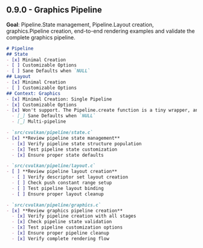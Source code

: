 ## 0.9.0 - Graphics Pipeline
**Goal**:
Pipeline.State management, Pipeline.Layout creation, graphics.Pipeline creation,
end-to-end rendering examples and validate the complete graphics pipeline.


```md
# Pipeline
## State
- [x] Minimal Creation
- [ ] Customizable Options
- [ ] Sane Defaults when `NULL`
## Layout
- [x] Minimal Creation
- [ ] Customizable Options
## Context: Graphics
- [x] Minimal Creation: Single Pipeline
- [x] Customizable Options
- [x] Won't support. The Pipeline.create function is a tiny wrapper, and really easy to reimplement.
  - [_] Sane Defaults when `NULL`
  - [_] Multi-pipeline
```

```md
- `src/cvulkan/pipeline/state.c`
- [x] **Review pipeline state management**
  - [x] Verify pipeline state structure population
  - [x] Test pipeline state customization
  - [x] Ensure proper state defaults
```

```md
- `src/cvulkan/pipeline/layout.c`
- [ ] **Review pipeline layout creation**
  - [ ] Verify descriptor set layout creation
  - [ ] Check push constant range setup
  - [ ] Test pipeline layout binding
  - [ ] Ensure proper layout cleanup
```

```md
- `src/cvulkan/pipeline/graphics.c`
- [x] **Review graphics pipeline creation**
  - [x] Verify pipeline creation with all stages
  - [x] Check pipeline state validation
  - [x] Test pipeline customization options
  - [x] Ensure proper pipeline cleanup
  - [x] Verify complete rendering flow
```

